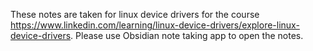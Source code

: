 These notes are taken for linux device drivers for the course https://www.linkedin.com/learning/linux-device-drivers/explore-linux-device-drivers. 
Please use Obsidian note taking app to open the notes.

